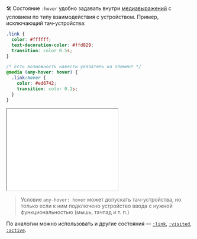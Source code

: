 🛠 Состояние `:hover` удобно задавать внутри [медиавыражений](/css/media) с условием по типу взаимодействия с устройством. Пример, исключающий тач-устройства:

```css
.link {
  color: #ffffff;
  text-decoration-color: #ffd829;
  transition: color 0.5s;
}

/* Есть возможность навести указатель на элемент */
@media (any-hover: hover) {
  .link:hover {
    color: #ed6742;
    transition: color 0.1s;
  }
}
```

<iframe title="Ховер-эффект в медиавыражении" src="../demos/link-hover-media/" height="220"></iframe>

> Условие `any-hover: hover` может допускать тач-устройства, но только если к ним подключено устройство ввода с нужной функциональностью (мышь, тачпад и т. п.)

По аналогии можно использовать и другие состояния — [`:link`](/css/link), [`:visited`](/css/visited), [`:active`](/css/active).
